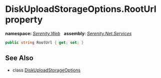 # DiskUploadStorageOptions.RootUrl property
**namespace:** *[Serenity.Web](../../README.md#serenity.web-namespace)*   **assembly**: *[Serenity.Net.Services](../../README.md)*

```csharp
public string RootUrl { get; set; }
```

## See Also

* class [DiskUploadStorageOptions](../DiskUploadStorageOptions.md)